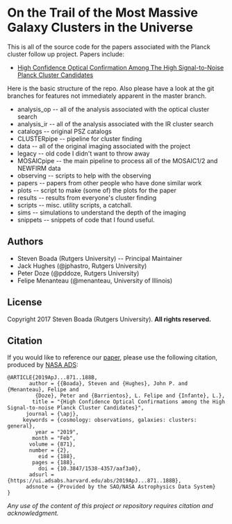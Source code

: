# On the Trail of the Most Massive Galaxy Clusters in the Universe

This is all of the source code for the papers associated with the Planck cluster follow up project. Papers include:

- [High Confidence Optical Confirmation Among The High Signal-to-Noise Planck Cluster Candidates](https://arxiv.org/abs/1809.06378)

Here is the basic structure of the repo. Also please have a look at the git branches for features not immediately apparent in the master branch.


- analysis_op -- all of the analysis associated with the optical cluster search
- analysis_ir -- all of the analysis associated with the IR cluster search
- catalogs -- original PSZ catalogs
- CLUSTERpipe -- pipeline for cluster finding
- data -- all of the original imaging associated with the project
- legacy -- old code I didn't want to throw away
- MOSAICpipe -- the main pipeline to process all of the MOSAIC1/2 and NEWFIRM data
- observing -- scripts to help with the observing
- papers -- papers from other people who have done similar work
- plots -- script to make (some of) the plots for the paper
- results -- results from everyone's cluster finding
- scripts -- misc. utility scripts, a catchall.
- sims -- simulations to understand the depth of the imaging
- snippets -- snippets of code that I found useful.

## Authors

- Steven Boada (Rutgers University) -- Principal Maintainer
- Jack Hughes (@jphastro, Rutgers University)
- Peter Doze (@pddoze, Rutgers University)
- Felipe Menanteau (@menanteau, University of Illinois)

## License

Copyright 2017 Steven Boada (Rutgers University).
**All rights reserved.**

## Citation
If you would like to reference our [paper](https://ui.adsabs.harvard.edu/abs/2019ApJ...871..188B),
please use the following citation, produced by
[NASA ADS](https://ui.adsabs.harvard.edu/abs/2019ApJ...871..188B):
```
@ARTICLE{2019ApJ...871..188B,
       author = {{Boada}, Steven and {Hughes}, John P. and {Menanteau}, Felipe and
         {Doze}, Peter and {Barrientos}, L. Felipe and {Infante}, L.},
        title = "{High Confidence Optical Confirmations among the High Signal-to-noise Planck Cluster Candidates}",
      journal = {\apj},
     keywords = {cosmology: observations, galaxies: clusters: general},
         year = "2019",
        month = "Feb",
       volume = {871},
       number = {2},
          eid = {188},
        pages = {188},
          doi = {10.3847/1538-4357/aaf3a0},
       adsurl = {https://ui.adsabs.harvard.edu/abs/2019ApJ...871..188B},
      adsnote = {Provided by the SAO/NASA Astrophysics Data System}
}
```

*Any use of the content of this project or repository requires citation and acknowledgment.*
